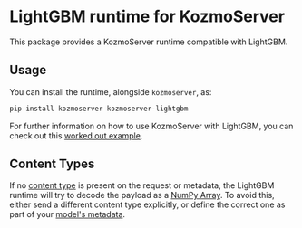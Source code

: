 # LightGBM runtime for KozmoServer

This package provides a KozmoServer runtime compatible with LightGBM.

## Usage

You can install the runtime, alongside `kozmoserver`, as:

```bash
pip install kozmoserver kozmoserver-lightgbm
```

For further information on how to use KozmoServer with LightGBM, you can check out
this [worked out example](../../docs/examples/lightgbm/README.md).

## Content Types

If no [content type](../../docs/user-guide/content-type) is present on the
request or metadata, the LightGBM runtime will try to decode the payload as
a [NumPy Array](../../docs/user-guide/content-type).
To avoid this, either send a different content type explicitly, or define the
correct one as part of your [model's
metadata](../../docs/reference/model-settings).
